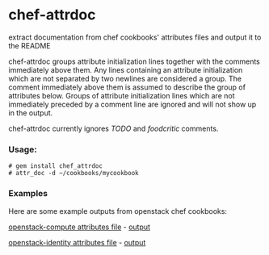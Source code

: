 chef-attrdoc
============

extract documentation from chef cookbooks' attributes files and output it to the README


chef-attrdoc groups attribute initialization lines together with the comments immediately above them. Any lines containing an attribute initialization which are not separated by two newlines are considered a group. The comment immediately above them is assumed to describe the group of attributes below. Groups of attribute initialization lines which are not immediately preceded by a comment line are ignored and will not show up in the output.

chef-attrdoc currently ignores *TODO* and *foodcritic* comments.

### Usage:

```
# gem install chef_attrdoc
# attr_doc -d ~/cookbooks/mycookbook
```

### Examples

Here are some example outputs from openstack chef cookbooks:

[openstack-compute attributes file](https://github.com/stackforge/cookbook-openstack-compute/blob/aa42f5c09a445cde7267e4b4d00a6ce893aa481e/attributes/default.rb) - [output](https://gist.github.com/mapleoin/6886586)

[openstack-identity attributes file](https://github.com/stackforge/cookbook-openstack-identity/blob/2e6b8b9c6788ae28fbc362c77c53a51c040b49a6/attributes/default.rb) - [output](https://gist.github.com/mapleoin/6886493)
